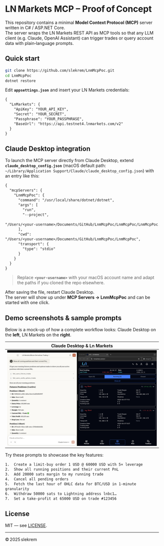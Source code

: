 # LN Markets MCP – Proof of Concept

This repository contains a minimal **Model Context Protocol (MCP)** server written in C# / ASP.NET Core.  
The server wraps the LN Markets REST API as MCP tools so that any LLM client (e.g. Claude, OpenAI Assistant) can trigger trades or query account data with plain‑language prompts.

## Quick start

```bash
git clone https://github.com/slekrem/LnmMcpPoc.git
cd LnmMcpPoc
dotnet restore
```

Edit **`appsettings.json`** and insert your LN Markets credentials:

```jsonc
{
  "LnMarkets": {
    "ApiKey": "YOUR_API_KEY",
    "Secret": "YOUR_SECRET",
    "Passphrase": "YOUR_PASSPHRASE",
    "BaseUrl": "https://api.testnet4.lnmarkets.com/v2"
  }
}
```

## Claude Desktop integration

To launch the MCP server directly from Claude Desktop, extend **`claude_desktop_config.json`** (macOS default path:  
`~/Library/Application Support/Claude/claude_desktop_config.json`) with an entry like this:

```jsonc
{
  "mcpServers": {
    "LnmMcpPoc": {
      "command": "/usr/local/share/dotnet/dotnet",
      "args": [
        "run",
        "--project",
        "/Users/<your‑username>/Documents/GitHub/LnmMcpPoc/LnmMcpPoc/LnmMcpPoc.csproj"
      ],
      "cwd": "/Users/<your‑username>/Documents/GitHub/LnmMcpPoc/LnmMcpPoc",
      "transport": {
        "type": "stdio"
      }
    }
  }
}
```

> Replace **`<your‑username>`** with your macOS account name and adapt the paths if you cloned the repo elsewhere.

After saving the file, restart Claude Desktop.  
The server will show up under **MCP Servers → LnmMcpPoc** and can be started with one click.

## Demo screenshots & sample prompts

Below is a mock-up of how a complete workflow looks: Claude Desktop on the **left**, LN Markets on the **right**.

| Claude Desktop & Ln Markets                    |
| ---------------------------------------------- |
| ![Claude chat](docs/images/1.png) |

Try these prompts to showcase the key features:

	1.	Create a limit-buy order 1 USD @ 60000 USD with 5× leverage
	2.	Show all running positions and their current PnL
	3.	Add 20000 sats margin to my running trade
	4.	Cancel all pending orders
	5.	Fetch the last hour of OHLC data for BTC/USD in 1-minute granularity
	6.	Withdraw 50000 sats to Lightning address lnbc1…
	7.	Set a take-profit at 65000 USD on trade #123456

## License

MIT — see [LICENSE](LICENSE).

---

© 2025 slekrem
